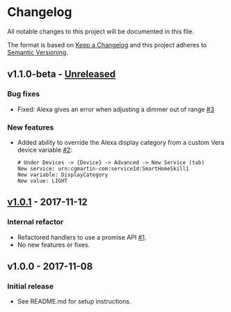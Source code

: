 # Changelog

All notable changes to this project will be documented in this file.

The format is based on [Keep a Changelog](http://keepachangelog.com/en/1.0.0/)
and this project adheres to [Semantic Versioning](http://semver.org/spec/v2.0.0.html).

## v1.1.0-beta - [Unreleased]
### Bug fixes
- Fixed: Alexa gives an error when adjusting a dimmer out of range [#3](https://github.com/cgmartin/custom-vera-skill/issues/3)

### New features
- Added ability to override the Alexa display category from a custom Vera device variable [#2](https://github.com/cgmartin/custom-vera-skill/pull/2):
    ```
    # Under Devices -> {Device} -> Advanced -> New Service (tab)
    New service: urn:cgmartin-com:serviceId:SmartHomeSkill1
    New variable: DisplayCategory
    New value: LIGHT
    ```

## [v1.0.1] - 2017-11-12
### Internal refactor
- Refactored handlers to use a promise API [#1](https://github.com/cgmartin/custom-vera-skill/pull/1).
- No new features or fixes.

## v1.0.0 - 2017-11-08
### Initial release
- See README.md for setup instructions.

[Unreleased]: https://github.com/cgmartin/custom-vera-skill/compare/v1.0.1...HEAD
[v1.0.1]: https://github.com/cgmartin/custom-vera-skill/compare/v1.0.0...v1.0.1
